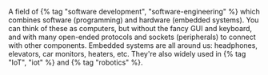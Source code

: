---
---

A field of {% tag "software development", "software-engineering" %} which combines software (programming) and hardware (embedded systems). You can think of these as computers, but without the fancy GUI and keyboard, and with many open-ended protocols and sockets (peripherals) to connect with other components. Embedded systems are all around us: headphones, elevators, car monitors, heaters, etc. They're also widely used in {% tag "IoT", "iot" %} and {% tag "robotics" %}.
